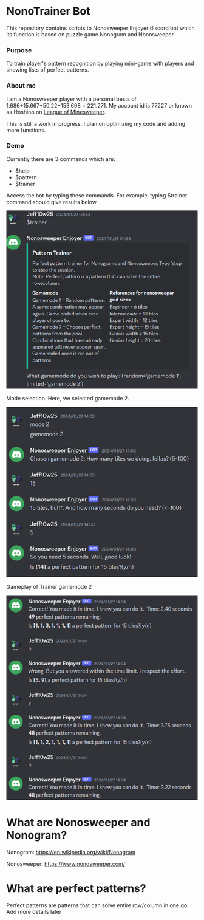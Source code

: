 # NonoTrainer Bot

This repository contains scripts to Nonosweeper Enjoyer discord bot which its function is based on puzzle game Nonogram and Nonosweeper.

### Purpose

To train player's pattern recognition by playing mini-game with players and showing lists of perfect patterns.

### About me

I am a Nonosweeper player with a personal bests of 1.686+15.667+50.22+153.698 = 221.271. My account id is 77227 or known as Hoshino on [League of Minesweeper](https://www.taptap.cn/app/138188). 

This is still a work in progress. I plan on optimizing my code and adding more functions.

### Demo

Currently there are 3 commands which are:

- $help
- $pattern
- $trainer

Access the bot by typing these commands. For example, typing $trainer command should give results below.

![Trainer command details](images/trainer_embedded.png)

Mode selection. Here, we selected gamemode 2.

![Trainer mode selection](images/trainer_mode_selection.png)

Gameplay of Trainer gamemode 2

![Trainer mode 2 gameplay](images/trainer2_gameplay.png)


# What are Nonosweeper and Nonogram?

Nonogram: https://en.wikipedia.org/wiki/Nonogram

Nonosweeper: https://www.nonosweeper.com/

# What are perfect patterns?

Perfect patterns are patterns that can solve entire row/column in one go. Add more details later

